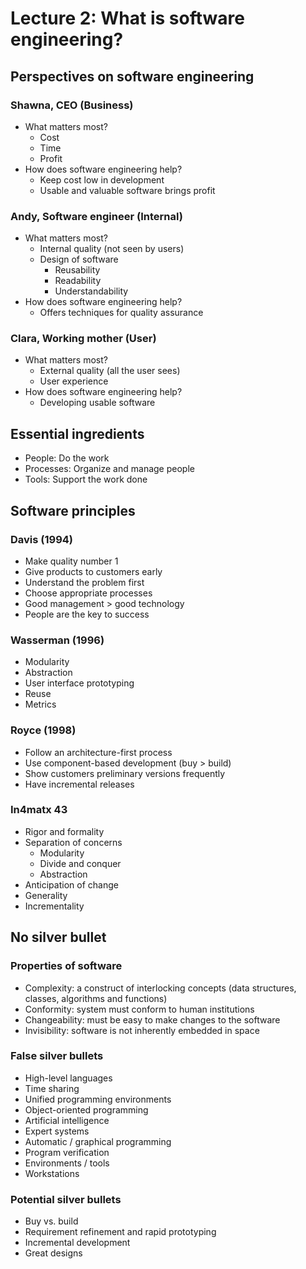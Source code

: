# Lecture 2: What is software engineering?

## Perspectives on software engineering

### Shawna, CEO (Business)

- What matters most? 
    - Cost
    - Time 
    - Profit
- How does software engineering help?
    - Keep cost low in development
    - Usable and valuable software brings profit

### Andy, Software engineer (Internal)

- What matters most?
    - Internal quality (not seen by users)
    - Design of software
        - Reusability
        - Readability
        - Understandability
- How does software engineering help?
    - Offers techniques for quality assurance

### Clara, Working mother (User)

- What matters most?
    - External quality (all the user sees)
    - User experience
- How does software engineering help?
    - Developing usable software

## Essential ingredients

- People: Do the work
- Processes: Organize and manage people
- Tools: Support the work done

## Software principles

### Davis (1994)

- Make quality number 1
- Give products to customers early
- Understand the problem first
- Choose appropriate processes
- Good management > good technology
- People are the key to success

### Wasserman (1996)

- Modularity
- Abstraction
- User interface prototyping
- Reuse
- Metrics

### Royce (1998)

- Follow an architecture-first process
- Use component-based development (buy > build)
- Show customers preliminary versions frequently
- Have incremental releases

### In4matx 43

- Rigor and formality
- Separation of concerns
    - Modularity
    - Divide and conquer
    - Abstraction
- Anticipation of change
- Generality
- Incrementality

## No silver bullet

### Properties of software

- Complexity: a construct of interlocking concepts (data structures, classes, algorithms and functions)
- Conformity: system must conform to human institutions
- Changeability: must be easy to make changes to the software
- Invisibility: software is not inherently embedded in space

### False silver bullets

- High-level languages
- Time sharing
- Unified programming environments
- Object-oriented programming
- Artificial intelligence
- Expert systems
- Automatic / graphical programming
- Program verification
- Environments / tools
- Workstations

### Potential silver bullets

- Buy vs. build
- Requirement refinement and rapid prototyping
- Incremental development
- Great designs